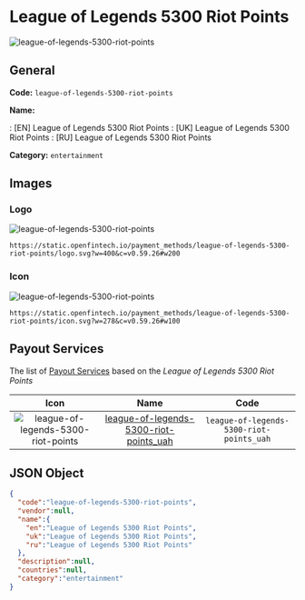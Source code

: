 
# League of Legends 5300 Riot Points 
![league-of-legends-5300-riot-points](https://static.openfintech.io/payment_methods/league-of-legends-5300-riot-points/logo.svg?w=400&c=v0.59.26#w200)  

## General 
**Code:** `league-of-legends-5300-riot-points` 
 
**Name:** 
 
:	[EN] League of Legends 5300 Riot Points 
:	[UK] League of Legends 5300 Riot Points 
:	[RU] League of Legends 5300 Riot Points 
 
**Category:** `entertainment` 
 

## Images 

### Logo 
![league-of-legends-5300-riot-points](https://static.openfintech.io/payment_methods/league-of-legends-5300-riot-points/logo.svg?w=400&c=v0.59.26#w200)  

```
https://static.openfintech.io/payment_methods/league-of-legends-5300-riot-points/logo.svg?w=400&c=v0.59.26#w200
```  

### Icon 
![league-of-legends-5300-riot-points](https://static.openfintech.io/payment_methods/league-of-legends-5300-riot-points/icon.svg?w=278&c=v0.59.26#w100)  

```
https://static.openfintech.io/payment_methods/league-of-legends-5300-riot-points/icon.svg?w=278&c=v0.59.26#w100
```  

## Payout Services 
 
The list of [Payout Services](/payout-services/) based on the _League of Legends 5300 Riot Points_ 

|Icon|Name|Code| 
|:---:|:---:|:---:| 
|![league-of-legends-5300-riot-points](https://static.openfintech.io/payout_methods/league-of-legends-5300-riot-points/icon.svg?w=278&c=v0.59.26#w40) |[league-of-legends-5300-riot-points_uah](/payout-services/league-of-legends-5300-riot-points_uah/)|`league-of-legends-5300-riot-points_uah`| 
 

## JSON Object 

```json
{
  "code":"league-of-legends-5300-riot-points",
  "vendor":null,
  "name":{
    "en":"League of Legends 5300 Riot Points",
    "uk":"League of Legends 5300 Riot Points",
    "ru":"League of Legends 5300 Riot Points"
  },
  "description":null,
  "countries":null,
  "category":"entertainment"
}
```  
